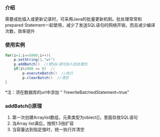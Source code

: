 ### 介绍

需要成批插入或更新记录时，可采用Java的批量更新机制。批处理常常和prepared Statement一起使用，减少了发送SQL语句的网络开销，而且减少编译次数，效率提升

### 使用实例
```java
for(i=1;i<=5000;i++){
	p.setString(1,"wr")
	p.addBatch()  //把SQL语句加入批处理包
	if(i%1000 == 0)  //
		p.executeBatch()  //执行
		p.clearBatch()  //清空
}
```
*注：须在数据库的url中添加  " ?rewriteBatchedStatement=true"

### addBatch()原理
1. 第一次创建Arraylist数组，元素类型为obiect[]，里面存放SQL语句
2. 当Array list满后，按照1.5倍扩容
3. 当容量达到指定值时，统一执行并清空